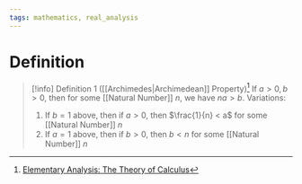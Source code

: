 ```yaml
---
tags: mathematics, real_analysis
---
```


# Definition

> [!info] Definition 1 ([[Archimedes|Archimedean]] Property)[^1]
> If $a > 0, b > 0$, then for some [[Natural Number]] $n$, we have $na > b$.
> Variations:
> 1) If $b =1$ above, then if $a > 0$, then $\frac{1}{n} < a$ for some [[Natural Number]] $n$
> 2) If $a = 1$ above, then if $b > 0$, then $b < n$ for some [[Natural Number]] $n$

[^1]: [Elementary Analysis: The Theory of Calculus](zotero://open-pdf/library/items/GUY2WR3V?page=37)